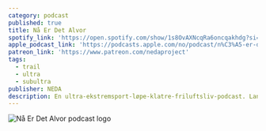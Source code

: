 ```yaml
---
category: podcast
published: true
title: Nå Er Det Alvor
spotify_link: 'https://open.spotify.com/show/1s8OvAXNcqRa6oncqakhdg?si=68f8a4a873994356'
apple_podcast_link: 'https://podcasts.apple.com/no/podcast/n%C3%A5-er-det-alvor/id1332829214'
patreon_link: 'https://www.patreon.com/nedaproject'
tags:
  - trail
  - ultra
  - subultra
publisher: NEDA
description: En ultra-ekstremsport-løpe-klatre-friluftsliv-podcast. Langformat-samtaler med toppidrettsutøvere og mannen/kvinnen i gata. Produsert av Hans Kristian Smedsrød.
---
```

![Nå Er Det Alvor podcast logo]({{site.baseurl}}/media/neda-square.jpg)
